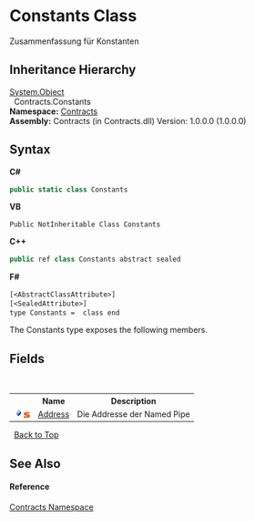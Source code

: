 # Constants Class
 

Zusammenfassung für Konstanten


## Inheritance Hierarchy
<a href="http://msdn2.microsoft.com/en-us/library/e5kfa45b" target="_blank">System.Object</a><br />&nbsp;&nbsp;Contracts.Constants<br />
**Namespace:**&nbsp;<a href="824ddb26-404c-7745-b418-e4cab566a36d">Contracts</a><br />**Assembly:**&nbsp;Contracts (in Contracts.dll) Version: 1.0.0.0 (1.0.0.0)

## Syntax

**C#**<br />
``` C#
public static class Constants
```

**VB**<br />
``` VB
Public NotInheritable Class Constants
```

**C++**<br />
``` C++
public ref class Constants abstract sealed
```

**F#**<br />
``` F#
[<AbstractClassAttribute>]
[<SealedAttribute>]
type Constants =  class end
```

The Constants type exposes the following members.


## Fields
&nbsp;<table><tr><th></th><th>Name</th><th>Description</th></tr><tr><td>![Public field](media/pubfield.gif "Public field")![Static member](media/static.gif "Static member")</td><td><a href="8c09415d-f5ac-ba53-1e6f-c26a68025e2c">Address</a></td><td>
Die Addresse der Named Pipe</td></tr></table>&nbsp;
<a href="#constants-class">Back to Top</a>

## See Also


#### Reference
<a href="824ddb26-404c-7745-b418-e4cab566a36d">Contracts Namespace</a><br />